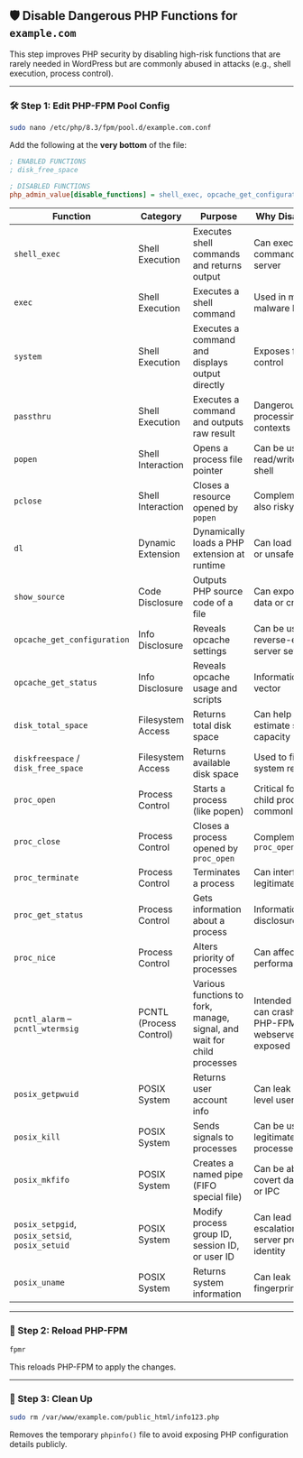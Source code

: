 ## 🛡️ Disable Dangerous PHP Functions for `example.com`

This step improves PHP security by disabling high-risk functions that are rarely needed in WordPress but are commonly abused in attacks (e.g., shell execution, process control).

---

### 🛠️ Step 1: Edit PHP-FPM Pool Config

```bash
sudo nano /etc/php/8.3/fpm/pool.d/example.com.conf
```

Add the following at the **very bottom** of the file:

```ini
; ENABLED FUNCTIONS
; disk_free_space

; DISABLED FUNCTIONS
php_admin_value[disable_functions] = shell_exec, opcache_get_configuration, opcache_get_status, disk_total_space, diskfreespace, dl, exec, passthru, pclose, pcntl_alarm, pcntl_exec, pcntl_fork, pcntl_get_last_error, pcntl_getpriority, pcntl_setpriority, pcntl_signal, pcntl_signal_dispatch, pcntl_sigprocmask, pcntl_sigtimedwait, pcntl_sigwaitinfo, pcntl_strerror, pcntl_waitpid, pcntl_wait, pcntl_wexitstatus, pcntl_wifcontinued, pcntl_wifexited, pcntl_wifsignaled, pcntl_wifstopped, pcntl_wstopsig, pcntl_wtermsig, popen, posix_getpwuid, posix_kill, posix_mkfifo, posix_setpgid, posix_setsid, posix_setuid, posix_uname, proc_close, proc_get_status, proc_nice, proc_open, proc_terminate, show_source, system
```


| **Function**                                    | **Category**            | **Purpose**                                                             | **Why Disabled / Risk**                                                |
| ----------------------------------------------- | ----------------------- | ----------------------------------------------------------------------- | ---------------------------------------------------------------------- |
| `shell_exec`                                    | Shell Execution         | Executes shell commands and returns output                              | Can execute arbitrary commands on the server                           |
| `exec`                                          | Shell Execution         | Executes a shell command                                                | Used in many malware backdoors                                         |
| `system`                                        | Shell Execution         | Executes a command and displays output directly                         | Exposes full system control                                            |
| `passthru`                                      | Shell Execution         | Executes a command and outputs raw result                               | Dangerous in file processing/execution contexts                        |
| `popen`                                         | Shell Interaction       | Opens a process file pointer                                            | Can be used to read/write to system shell                              |
| `pclose`                                        | Shell Interaction       | Closes a resource opened by `popen`                                     | Complements `popen`; also risky                                        |
| `dl`                                            | Dynamic Extension       | Dynamically loads a PHP extension at runtime                            | Can load untrusted or unsafe extensions                                |
| `show_source`                                   | Code Disclosure         | Outputs PHP source code of a file                                       | Can expose sensitive data or credentials                               |
| `opcache_get_configuration`                     | Info Disclosure         | Reveals opcache settings                                                | Can be used to reverse-engineer server setup                           |
| `opcache_get_status`                            | Info Disclosure         | Reveals opcache usage and scripts                                       | Information leakage vector                                             |
| `disk_total_space`                              | Filesystem Access       | Returns total disk space                                                | Can help attacker estimate server capacity                             |
| `diskfreespace` / `disk_free_space`             | Filesystem Access       | Returns available disk space                                            | Used to fingerprint system resources                                   |
| `proc_open`                                     | Process Control         | Starts a process (like popen)                                           | Critical for launching child processes — commonly exploited            |
| `proc_close`                                    | Process Control         | Closes a process opened by `proc_open`                                  | Complements `proc_open`                                                |
| `proc_terminate`                                | Process Control         | Terminates a process                                                    | Can interfere with legitimate services                                 |
| `proc_get_status`                               | Process Control         | Gets information about a process                                        | Information disclosure                                                 |
| `proc_nice`                                     | Process Control         | Alters priority of processes                                            | Can affect system performance or DoS                                   |
| `pcntl_alarm` – `pcntl_wtermsig`                | PCNTL (Process Control) | Various functions to fork, manage, signal, and wait for child processes | Intended for CLI — can crash or hijack PHP-FPM or webserver if exposed |
| `posix_getpwuid`                                | POSIX System            | Returns user account info                                               | Can leak system-level user info                                        |
| `posix_kill`                                    | POSIX System            | Sends signals to processes                                              | Can be used to kill legitimate server processes                        |
| `posix_mkfifo`                                  | POSIX System            | Creates a named pipe (FIFO special file)                                | Can be abused for covert data transfer or IPC                          |
| `posix_setpgid`, `posix_setsid`, `posix_setuid` | POSIX System            | Modify process group ID, session ID, or user ID                         | Can lead to privilege escalation or affect server process identity     |
| `posix_uname`                                   | POSIX System            | Returns system information                                              | Can leak OS-level fingerprinting details                               |


---

### 🔄 Step 2: Reload PHP-FPM

```bash
fpmr
```

This reloads PHP-FPM to apply the changes.

---

### 🧹 Step 3: Clean Up

```bash
sudo rm /var/www/example.com/public_html/info123.php
```

Removes the temporary `phpinfo()` file to avoid exposing PHP configuration details publicly.
